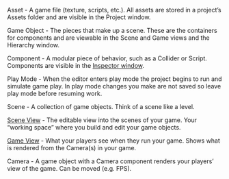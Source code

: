 
<p>Asset - A game file (texture, scripts, etc.). All assets are stored in a project’s Assets folder and are visible in the Project window.</p>

<p>Game Object - The pieces that make up a scene. These are the containers for components and are viewable in the Scene and Game views and the Hierarchy window.</p>

<p>Component - A modular piece of behavior, such as a Collider or Script. Components are visible in the <a href="https://docs.unity3d.com/Manual/UsingTheInspector.html">Inspector window</a>.</p>

<p>Play Mode - When the editor enters play mode the project begins to run and simulate game play. In play mode changes you make are not saved so leave play mode before resuming work.</p>

<p>Scene - A collection of game objects. Think of a scene like a level.</p>

<p><a href="https://docs.unity3d.com/Manual/UsingTheSceneView.html">Scene View</a> - The editable view into the scenes of your game. Your “working space” where you build and edit your game objects.</p>

<p><a href="https://docs.unity3d.com/Manual/GameView.html">Game View</a> - What your players see when they run your game. Shows what is rendered from the Camera(s) in your game.</p>

<p>Camera - A game object with a Camera component renders your players’ view of the game. Can be moved (e.g. FPS).</p>

